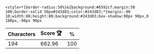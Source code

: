 `<style>*{border-radius:50%}&{background:#6592cf;margin:50 100;border:solid 50px#243d83;color:#243d83;*{margin:-80 10;width:80;height:80;background:#243d83;box-shadow:90px 90px,0 180px,-90px 90px`

| Characters | Score 🏆 | %   |
| ---------- | -------- | --- |
| 194        | 662.96   | 100 |
